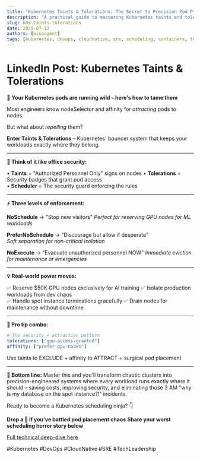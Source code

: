 ```yaml
---
title: "Kubernetes Taints & Tolerations: The Secret to Precision Pod Placement"
description: "A practical guide to mastering Kubernetes taints and tolerations for cost savings, security, and chaos-free clusters. Includes real-world use cases, YAML patterns, and expert tips."
slug: k8s-taints-tolerations
date: 2025-07-12
authors: [wiseagent]
tags: [kubernetes, devops, cloudnative, sre, scheduling, containers, techleadership]
---
```


<!-- cspell:ignore techleadership -->

# LinkedIn Post: Kubernetes Taints & Tolerations

🚨 **Your Kubernetes pods are running wild – here's how to tame them**

Most engineers know nodeSelector and affinity for *attracting* pods to nodes.

But what about *repelling* them?

**Enter Taints & Tolerations** – Kubernetes' bouncer system that keeps your workloads exactly where they belong.

---

**🏢 Think of it like office security:**

• **Taints** = "Authorized Personnel Only" signs on nodes
• **Tolerations** = Security badges that grant pod access  
• **Scheduler** = The security guard enforcing the rules
<!--truncate-->
---

**⚡ Three levels of enforcement:**

**NoSchedule** → "Stop new visitors"
*Perfect for reserving GPU nodes for ML workloads*

**PreferNoSchedule** → "Discourage but allow if desperate"  
*Soft separation for non-critical isolation*

**NoExecute** → "Evacuate unauthorized personnel NOW"
*Immediate eviction for maintenance or emergencies*

---

**💡 Real-world power moves:**

✅ Reserve $50K GPU nodes exclusively for AI training
✅ Isolate production workloads from dev chaos  
✅ Handle spot instance terminations gracefully
✅ Drain nodes for maintenance without downtime

---

**🔧 Pro tip combo:**
```yaml
# The security + attraction pattern
tolerations: ["gpu-access-granted"]
affinity: ["prefer-gpu-nodes"]
```

Use taints to EXCLUDE + affinity to ATTRACT = surgical pod placement

---

**🎯 Bottom line:**
Master this and you'll transform chaotic clusters into precision-engineered systems where every workload runs exactly where it should – saving costs, improving security, and eliminating those 3 AM "why is my database on the spot instance?!" incidents.

Ready to become a Kubernetes scheduling ninja? 👇

**Drop a 🎯 if you've battled pod placement chaos**
**Share your worst scheduling horror story below**

[Full technical deep-dive here](https://wiseagent.github.io/blogs/docs/TechSavvy/kubernetes/k8s_taints_tolerations)

 #Kubernetes #DevOps #CloudNative #SRE #TechLeadership